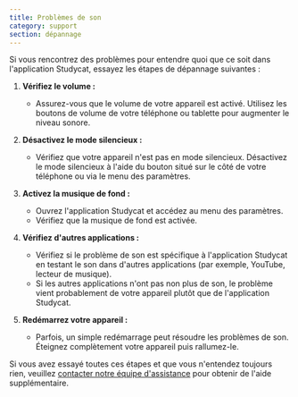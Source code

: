 ```yaml
---
title: Problèmes de son
category: support 
section: dépannage
---
```

Si vous rencontrez des problèmes pour entendre quoi que ce soit dans l'application Studycat, essayez les étapes de dépannage suivantes :


1. **Vérifiez le volume :**


	* Assurez-vous que le volume de votre appareil est activé. Utilisez les boutons de volume de votre téléphone ou tablette pour augmenter le niveau sonore.
2. **Désactivez le mode silencieux :**


	* Vérifiez que votre appareil n'est pas en mode silencieux. Désactivez le mode silencieux à l'aide du bouton situé sur le côté de votre téléphone ou via le menu des paramètres.
3. **Activez la musique de fond :**


	* Ouvrez l'application Studycat et accédez au menu des paramètres.
	* Vérifiez que la musique de fond est activée.
4. **Vérifiez d'autres applications :**


	* Vérifiez si le problème de son est spécifique à l'application Studycat en testant le son dans d'autres applications (par exemple, YouTube, lecteur de musique).
	* Si les autres applications n'ont pas non plus de son, le problème vient probablement de votre appareil plutôt que de l'application Studycat.
5. **Redémarrez votre appareil :**


	* Parfois, un simple redémarrage peut résoudre les problèmes de son. Éteignez complètement votre appareil puis rallumez-le.


Si vous avez essayé toutes ces étapes et que vous n'entendez toujours rien, veuillez [contacter notre équipe d'assistance](https://help.studycat.com/hc/en-us/requests/new) pour obtenir de l'aide supplémentaire.